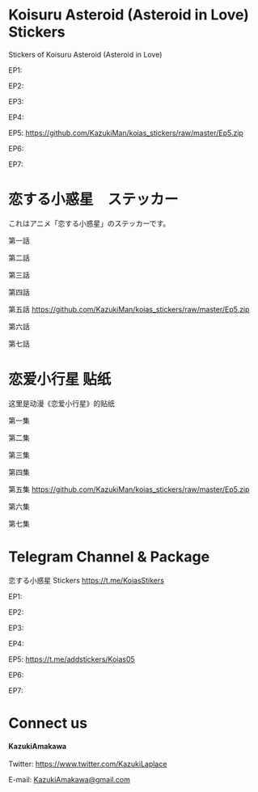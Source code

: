 # Koisuru Asteroid (Asteroid in Love) Stickers
Stickers of Koisuru Asteroid (Asteroid in Love)

EP1: 

EP2:

EP3:

EP4:

EP5: https://github.com/KazukiMan/koias_stickers/raw/master/Ep5.zip

EP6:

EP7:

# 恋する小惑星　ステッカー
これはアニメ「恋する小惑星」のステッカーです。

第一話

第二話

第三話

第四話

第五話 https://github.com/KazukiMan/koias_stickers/raw/master/Ep5.zip

第六話

第七話


# 恋爱小行星 贴纸
这里是动漫《恋爱小行星》的贴纸

第一集

第二集

第三集

第四集

第五集 https://github.com/KazukiMan/koias_stickers/raw/master/Ep5.zip

第六集

第七集


# Telegram Channel & Package
恋する小惑星 Stickers https://t.me/KoiasStikers

EP1: 

EP2:

EP3:

EP4:

EP5: https://t.me/addstickers/Koias05

EP6:

EP7:


# Connect us

#### KazukiAmakawa
Twitter: https://www.twitter.com/KazukiLaplace

E-mail: KazukiAmakawa@gmail.com
